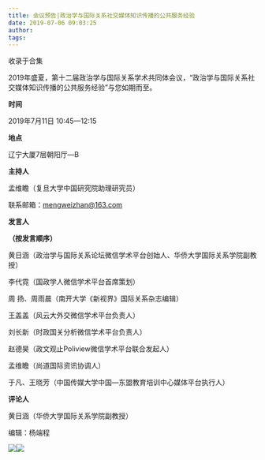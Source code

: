 ```yaml
---
title: 会议预告|政治学与国际关系社交媒体知识传播的公共服务经验
date: 2019-07-06 09:03:25
author: 
tags: 
---
```



收录于合集

2019年盛夏，第十二届政治学与国际关系学术共同体会议，“政治学与国际关系社交媒体知识传播的公共服务经验”与您如期而至。

 **时间**

  

2019年7月11日 10:45—12:15

  

 **地点**

  

辽宁大厦7层朝阳厅—B

  

 **主持人**

  

孟维瞻（复旦大学中国研究院助理研究员）  

联系邮箱：mengweizhan@163.com

  

 **发言人**

 **（按发言顺序）**

  

黄日涵（政治学与国际关系论坛微信学术平台创始人、华侨大学国际关系学院副教授）

  

李代霓（国政学人微信学术平台首席策划）

  

周 扬、周雨晨（南开大学《新视界》国际关系杂志编辑）

  

王盖盖（风云大外交微信学术平台负责人）

  

刘长新（时政国关分析微信学术平台负责人）

  

赵德昊（政文观止Poliview微信学术平台联合发起人）

  

孟维瞻（尚道国际资讯协调人）

  

于凡、王晓芳（中国传媒大学中国—东盟教育培训中心媒体平台执行人）

  

  

 **评论人**

  

黄日涵（华侨大学国际关系学院副教授）

  

  

编辑：杨端程  

  

  

![](/images/415/2.jpeg)![](/images/415/3.jpeg)

  

